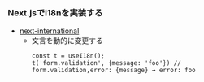 ### Next.jsでi18nを実装する
- [next-international](https://next-international.vercel.app/)
  - 文言を動的に変更する
    ```tsx
    const t = useI18n();
    t('form.validation', {message: 'foo'}) // form.validation,error: {message} → error: foo
    ```
